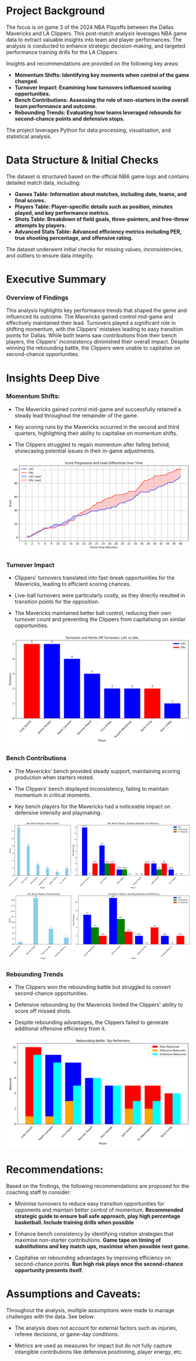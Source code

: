 # Project Background
The focus is on game 3 of the 2024 NBA Playoffs between the Dallas Mavericks and LA Clippers. This post-match analysis leverages NBA game data to extract valuable insights into team and player performances. The analysis is conducted to enhance strategic decision-making, and targeted performance training drills for the LA Clippers.

Insights and recommendations are provided on the following key areas:

- **Momentum Shifts: Identifying key moments when control of the game changed.** 
- **Turnover Impact: Examining how turnovers influenced scoring opportunities.** 
- **Bench Contributions: Assessing the role of non-starters in the overall team performance and outcome.** 
- **Rebounding Trends: Evaluating how teams leveraged rebounds for second-chance points and defensive stops.** 

The project leverages Python for data processing, visualisation, and statistical analysis.



# Data Structure & Initial Checks

The dataset is structured based on the official NBA game logs and contains detailed match data, including:
- **Games Table: Information about matches, including date, teams, and final scores.**
- **Players Table: Player-specific details such as position, minutes played, and key performance metrics.**
- **Shots Table: Breakdown of field goals, three-pointers, and free-throw attempts by players.**
- **Advanced Stats Table: Advanced efficiency metrics including PER, true shooting percentage, and offensive rating.**

The dataset underwent initial checks for missing values, inconsistencies, and outliers to ensure data integrity.



# Executive Summary

### Overview of Findings

This analysis highlights key performance trends that shaped the game and influenced its outcome. The Mavericks gained control mid-game and effectively maintained their lead. Turnovers played a significant role in shifting momentum, with the Clippers’ mistakes leading to easy transition points for Dallas. While both teams saw contributions from their bench players, the Clippers' inconsistency diminished their overall impact. Despite winning the rebounding battle, the Clippers were unable to capitalise on second-chance opportunities.



# Insights Deep Dive
### Momentum Shifts:

* The Mavericks gained control mid-game and successfully retained a steady lead throughout the remainder of the game.
  
* Key scoring runs by the Mavericks occurred in the second and third quarters, highlighting their ability to capitalise on momentum shifts.
  
* The Clippers struggled to regain momentum after falling behind, showcasing potential issues in their in-game adjustments.

![Momentum](Score_progression.png)

### Turnover Impact

* Clippers' turnovers translated into fast-break opportunities for the Mavericks, leading to efficient scoring chances.
  
* Live-ball turnovers were particularly costly, as they directly resulted in transition points for the opposition.
  
* The Mavericks maintained better ball control, reducing their own turnover count and preventing the Clippers from capitalising on similar opportunities.


![Turnovers](Turnovers.png)


### Bench Contributions

* The Mavericks' bench provided steady support, maintaining scoring production when starters rested.
  
* The Clippers’ bench displayed inconsistency, failing to maintain momentum in critical moments.
  
* Key bench players for the Mavericks had a noticeable impact on defensive intensity and playmaking.

![Dallas Bench](Score_Efficiency_DAL_Bench.png)
![LA Bench](Score_Efficiency_LAC_Bench.png)


### Rebounding Trends

* The Clippers won the rebounding battle but struggled to convert second-chance opportunities.
  
* Defensive rebounding by the Mavericks limited the Clippers' ability to score off missed shots.
  
* Despite rebounding advantages, the Clippers failed to generate additional offensive efficiency from it.

![Rebounds](Rebounding_battle.png) 



# Recommendations:

Based on the findings, the following recommendations are proposed for the coaching staff to consider:

* Minimise turnovers to reduce easy transition opportunities for opponents and maintain better control of momentum. **Recommended strategic guide to ensure ball safe approach, play high percentage basketball. Include training drills when possible**
  
* Enhance bench consistency by identifying rotation strategies that maximise non-starter contributions.
 **Game tape on timing of substitutions and key match ups, maximise when possible next game.**
  
* Capitalise on rebounding advantages by improving efficiency on second-chance points. **Run high risk plays once the second-chance opportunity presents itself.**
  


# Assumptions and Caveats:

Throughout the analysis, multiple assumptions were made to manage challenges with the data. See below:

* The analysis does not account for external factors such as injuries, referee decisions, or game-day conditions.
  
* Metrics are used as measures for impact but do not fully capture intangible contributions like defensive positioning, player energy, etc.